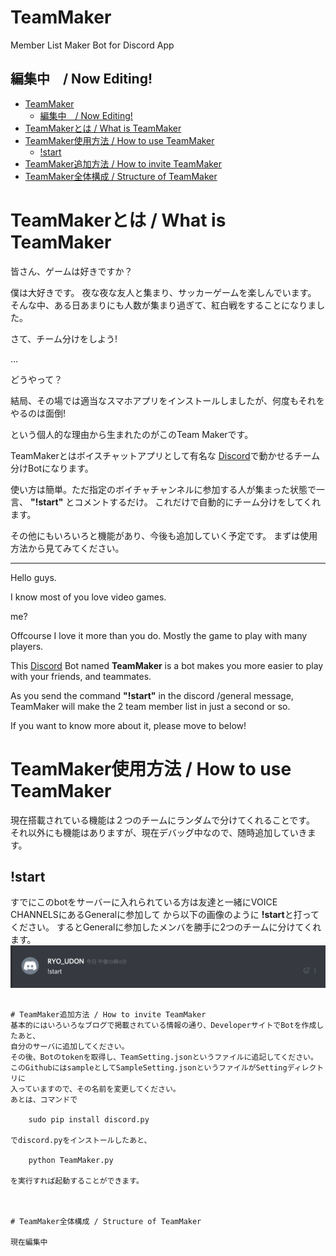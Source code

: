 # TeamMaker
Member List Maker Bot for Discord App

編集中　/ Now Editing!
-------------------------

- [TeamMaker](#teammaker)
  - [編集中　/ Now Editing!](#%E7%B7%A8%E9%9B%86%E4%B8%AD--now-editing)
- [TeamMakerとは / What is TeamMaker](#teammaker%E3%81%A8%E3%81%AF--what-is-teammaker)
- [TeamMaker使用方法 / How to use TeamMaker](#teammaker%E4%BD%BF%E7%94%A8%E6%96%B9%E6%B3%95--how-to-use-teammaker)
  - [!start](#start)
- [TeamMaker追加方法 / How to invite TeamMaker](#teammaker%E8%BF%BD%E5%8A%A0%E6%96%B9%E6%B3%95--how-to-invite-teammaker)
- [TeamMaker全体構成 / Structure of TeamMaker](#teammaker%E5%85%A8%E4%BD%93%E6%A7%8B%E6%88%90--structure-of-teammaker)

# TeamMakerとは / What is TeamMaker
皆さん、ゲームは好きですか？

僕は大好きです。
夜な夜な友人と集まり、サッカーゲームを楽しんでいます。
そんな中、ある日あまりにも人数が集まり過ぎて、紅白戦をすることになりました。

さて、チーム分けをしよう!

...

どうやって？

結局、その場では適当なスマホアプリをインストールしましたが、何度もそれをやるのは面倒!

という個人的な理由から生まれたのがこのTeam Makerです。

TeamMakerとはボイスチャットアプリとして有名な
[Discord](https://discordapp.com/)で動かせるチーム分けBotになります。

使い方は簡単。ただ指定のボイチャチャンネルに参加する人が集まった状態で一言、 **"!start"** とコメントするだけ。
これだけで自動的にチーム分けをしてくれます。

その他にもいろいろと機能があり、今後も追加していく予定です。
まずは使用方法から見てみてください。

-----------------------------------------------------------------------------

Hello guys.

I know most of you love video games.

me?

Offcourse I love it more than you do.
Mostly the game to play with many players.

This [Discord](https://discordapp.com/) Bot named
**TeamMaker** is a bot makes you more easier
to play with your friends, and teammates.

As you send the command **"!start"** in the discord
/general message, TeamMaker will make the 2 team member list
in just a second or so.

If you want to know more about it, please move to below!

# TeamMaker使用方法 / How to use TeamMaker
現在搭載されている機能は２つのチームにランダムで分けてくれることです。
それ以外にも機能はありますが、現在デバッグ中なので、随時追加していきます。

## !start
すでにこのbotをサーバーに入れられている方は友達と一緒にVOICE CHANNELSにあるGeneralに参加して
から以下の画像のように **!start**と打ってください。
するとGeneralに参加したメンバを勝手に2つのチームに分けてくれます。
![start](image/start.png)

~~~~ 随時追記 ~~~~~

# TeamMaker追加方法 / How to invite TeamMaker
基本的にはいろいろなブログで掲載されている情報の通り、DeveloperサイトでBotを作成したあと、
自分のサーバに追加してください。
その後、Botのtokenを取得し、TeamSetting.jsonというファイルに追記してください。
このGithubにはsampleとしてSampleSetting.jsonというファイルがSettingディレクトリに
入っていますので、その名前を変更してください。
あとは、コマンドで

    sudo pip install discord.py

でdiscord.pyをインストールしたあと、

    python TeamMaker.py

を実行すれば起動することができます。



# TeamMaker全体構成 / Structure of TeamMaker

現在編集中


